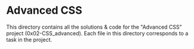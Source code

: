# Advanced CSS

This directory contains all the solutions & code for the "Advanced CSS" project (0x02-CSS_advanced). Each file in this directory corresponds to a task in the project.